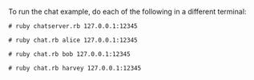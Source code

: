 To run the chat example, do each of the following in a different terminal:

    # ruby chatserver.rb 127.0.0.1:12345

    # ruby chat.rb alice 127.0.0.1:12345

    # ruby chat.rb bob 127.0.0.1:12345

    # ruby chat.rb harvey 127.0.0.1:12345

